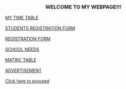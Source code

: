 

 <html>
 <head>
       </head>
 <meta charset="utf-8">
 <title>MY WEBPAGE</title>
 <body>
 <h3 align= "center"><front color= "purple"><b><b></b></b>WELCOME TO MY WEBPAGE!!!</front></h3>
 <a href="Untitle 14.html">MY TIME TABLE</a><br><br>
 <a href="Untitle 10.html">STUDENTS REGISTRATION FORM</a><br><br>
 <a href="Untitle 11.html">REGISTRATION FORM</a><br><br>
 <a href="Untitle 9.html">SCHOOL NEEDS</a><br><br>
 <a href="Untitle 12.html">MATRIC TABLE</a><br><br>
 <a href="Untitle 16.html">ADVERTISEMENT</a><br><br>
 <a href="Untitle 14.html"><front color="white"> Click here to proceed</front></a>

 </body>
 </html> 
